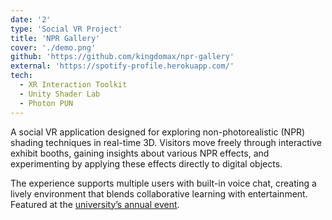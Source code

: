 ```yaml
---
date: '2'
type: 'Social VR Project'
title: 'NPR Gallery'
cover: './demo.png'
github: 'https://github.com/kingdomax/npr-gallery'
external: 'https://spotify-profile.herokuapp.com/'
tech:
  - XR Interaction Toolkit
  - Unity Shader Lab
  - Photon PUN
---
```


A social VR application designed for exploring non-photorealistic (NPR) shading techniques in real-time 3D. Visitors move freely through interactive exhibit booths, gaining insights about various NPR effects, and experimenting by applying these effects directly to digital objects.

The experience supports multiple users with built-in voice chat, creating a lively environment that blends collaborative learning with entertainment. Featured at the [university’s annual event](https://www.uni-weimar.de/de/medien/professuren/medieninformatik/vr/teaching/ss-2022/project-non-photorealistic-rendering-for-vr-applications).
